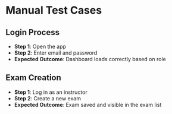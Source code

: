 # Manual Test Cases

## Login Process
- **Step 1**: Open the app
- **Step 2**: Enter email and password
- **Expected Outcome**: Dashboard loads correctly based on role

## Exam Creation
- **Step 1**: Log in as an instructor
- **Step 2**: Create a new exam
- **Expected Outcome**: Exam saved and visible in the exam list
